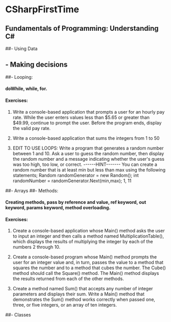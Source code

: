 # CSharpFirstTime
## Fundamentals of Programming: Understanding C# 
##- Using Data
## - Making decisions
##- Looping: 
#### doWhile, while, for.
#### Exercises:
1. Write a console-based application that prompts a user for an hourly pay rate. While the user enters values less than $5.65 or greater than $49.99, continue to prompt the user. Before the program ends, display the valid pay rate.

2. Write a console-based application that sums the integers from 1 to 50

3. EDIT TO USE LOOPS: Write a program that generates a random number between 1 and 10. Ask a user to guess the random number, then display the random number and a message indicating whether the user's guess was too high, too low, or correct.
         ------HINT-------
         You can create a random number that is at least min but less than max using the following statements;
         Random randomGenerator = new Random();
         int randomNumber = randomGenerator.Next(min,max);  1, 11
         
##- Arrays
##- Methods: 
#### Creating methods, pass by reference and value, ref keyword, out keyword, params keyword, method overloading.
#### Exercises:
1. Create a console-based application whose Main() method asks the user to input an integer and then calls a method named MultiplicationTable(), which displays the results of multiplying the integer by each of the numbers 2 through 10.

2. Create a console-based program whose Main() method prompts the user for an integer value and, in turn, passes the value to a method that squares the number and to a method that cubes the number. The Cube() method should call the Square() method. The Main() method displays the results returned from each of the other methods.

3. Create a method named Sum() that accepts any number of integer parameters and displays their sum. Write a Main()
method that demonstrates the Sum() method works correctly when passed one, three, or five integers, or an array of ten integers.


##- Classes

